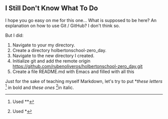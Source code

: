 ## I Still Don't Know What To Do

I hope you go easy on me for this one... What is supposed to be here? An explanation on how to use Git / GitHub? I don't think so.

But I did:

1. Navigate to your my directory.
2. Create a directory holbertonschool-zero_day.
3. Navigate to the new directory I created.
4. Initialize git and add the remote origin https://github.com/rubenoliveros/holbertonschool-zero_day.git
5. Create a file README.md with Emacs and filled with all this

Just for the sake of teaching myself Markdown, let's try to put **these letters* [^1] in bold and *these ones* [^2]in italic.

[^1]: Used **
[^2]: Used *